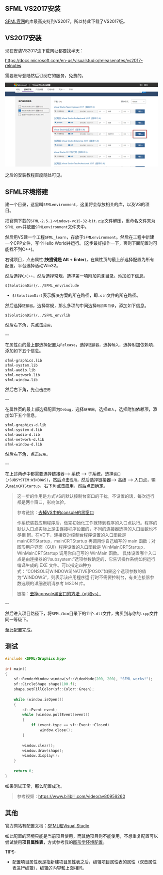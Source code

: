 ## SFML VS2017安装

[SFML官网](https://sfml-dev.org/index.php)的库最高支持到VS2017，所以特此下载了VS2017版。

## VS2017安装

现在安装VS2017连下载网址都要找半天：

https://docs.microsoft.com/en-us/visualstudio/releasenotes/vs2017-relnotes

需要账号登陆然后订阅它的服务，免费的。

![](SFML_envsetup/VSdownload.png)

之后的安装教程百度随处可见。

## SFML环境搭建

建一个目录，这里叫`SFMLenvironment`，这里将会存放相关的库，以及VS的项目。

把官网下载的`SFML-2.5.1-windows-vc15-32-bit.zip`文件解压，重命名文件夹为`SFML_env`并放置`SFMLenvironment`文件夹中。

然后用VS建一个工程`SFML_learn`，存放于`SFMLenvironment`。然后在工程中新建一个CPP文件，写个Hello World并运行。(这步最好操作一下，否则下面配置时可能找不到C++)。

右键项目，点击属性(**快捷键是 Alt + Enter**)，在属性页的最上部选择配置为所有配置，平台选择活动Win32。

然后选择`C/C++`，然后选择常规，选择第一项附加包含目录。添加如下信息。

```
$(SolutionDir)/../SFML_env/include
```

- `$(SolutionDir)`表示解决方案的所在路径，即`.sln`文件的所在路径。

然后选择`链接器`，选择常规，那么多项的中间选择`附加库目录`，添加如下信息。

```
$(SolutionDir)/../SFML_env/lib
```

然后右下角，先点击`应用`，

--

在属性页的最上部选择配置为`Release`，选择`链接器`，选择`输入`，选择附加依赖项，添加如下五个信息。

```
sfml-graphics.lib
sfml-system.lib
sfml-audio.lib
sfml-network.lib
sfml-window.lib
```

然后右下角，先点击`应用`

--

在属性页的最上部选择配置为`Debug`，选择`链接器`，选择`输入`，选择附加依赖项，添加如下五个信息。

```
sfml-graphics-d.lib
sfml-system-d.lib
sfml-audio-d.lib
sfml-network-d.lib
sfml-window-d.lib
```

然后右下角，点击`应用`。

--

在上述两步中都需要选择链接器--> 系统 --> 子系统，选择`窗口(/SUBSYSTEM:WINDOWS)`，然后点击`应用`，然后选择链接器--> 高级 --> 入口点，输入`mainCRTStartup`，右下角点击应用，然后点击确定。

> 这一步的作用是方式VS的默认控制台窗口的干扰，不设置的话，每次运行都是两个窗口，影响体验。
>
> 参考链接：[去掉VS中的console的黑窗口](https://blog.csdn.net/bbzz2/article/details/50769913)
>
>  作系统装载应用程序后，做完初始化工作就转到程序的入口点执行。程序的默认入口点实际上是由连接程序设置的，不同的连接器选择的入口函数也不尽相 同。在VC下，连接器对控制台程序设置的入口函数是 mainCRTStartup，mainCRTStartup 再调用你自己编写的 main 函数；对图形用户界面（GUI）程序设置的入口函数是 WinMainCRTStartup，WinMainCRTStartup 调用你自己写的 WinMain 函数。
> 具体设置哪个入口点是由连接器的“/subsystem:”选项参数确定的，它告诉操作系统如何运行编译生成的.EXE 文件。可以指定四种方式：“CONSOLE|WINDOWS|NATIVE|POSIX”如果这个选项参数的值为“WINDOWS”，则表示该应用程序运 行时不需要控制台，有关连接器参数选项的详细说明请参考 MSDN 库。 
>
> 链接：[去掉console黑窗口的方法（qt和vs）](https://blog.csdn.net/piaopiaolanghua/article/details/8837805)

--

然后进入项目路径下，将`SFML/bin`目录下的11个`.dll`文件，拷贝到与你的`.cpp`文件同一等级下。

至此配置完成。

## 测试

```c++
#include <SFML/Graphics.hpp>

int main()
{
    sf::RenderWindow window(sf::VideoMode(200, 200), "SFML works!");
    sf::CircleShape shape(100.f);
    shape.setFillColor(sf::Color::Green);

    while (window.isOpen())
    {
        sf::Event event;
        while (window.pollEvent(event))
        {
            if (event.type == sf::Event::Closed)
                window.close();
        }

        window.clear();
        window.draw(shape);
        window.display();
    }

    return 0;
}
```

如果测试正常，那么配置成功。

> 参考视频：https://www.bilibili.com/video/av80956260

## 其他

官方网站有配置文档：[SFML和Visual Studio](https://sfml-dev.org/tutorials/2.5/start-vc.php)

如此配置的环境只能是当前项目使用，而其他项目则不能使用，不想重复配置可以尝试使用**项目属性表**，方式参考我的[图形学环境配置](http://www.colourso.top/opengl-setup/)。

TIPS:

- 配置项目属性表是指新建项目属性表之后，编辑项目属性表的属性（双击属性表进行编辑），编辑的内容和上面相同。
